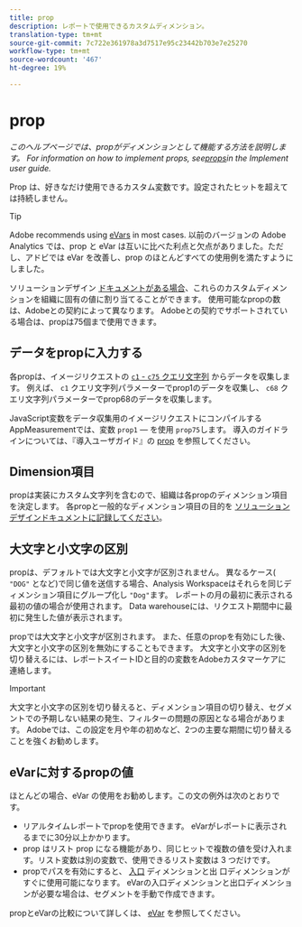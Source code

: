 ```yaml
---
title: prop
description: レポートで使用できるカスタムディメンション。
translation-type: tm+mt
source-git-commit: 7c722e361978a3d7517e95c23442b703e7e25270
workflow-type: tm+mt
source-wordcount: '467'
ht-degree: 19%

---
```



# prop

*このヘルプページでは、propがディメンションとして機能する方法を説明します。 For information on how to implement props, see[props](/help/implement/vars/page-vars/prop.md)in the Implement user guide.*

Prop は、好きなだけ使用できるカスタム変数です。設定されたヒットを超えては持続しません。

>[!TIP]
>
>Adobe recommends using [eVars](evar.md) in most cases. 以前のバージョンの Adobe Analytics では、prop と eVar は互いに比べた利点と欠点がありました。ただし、アドビでは eVar を改善し、prop のほとんどすべての使用例を満たすようにしました。

ソリューションデザイン [ドキュメントがある場合](/help/implement/prepare/solution-design.md)、これらのカスタムディメンションを組織に固有の値に割り当てることができます。 使用可能なpropの数は、Adobeとの契約によって異なります。 Adobeとの契約でサポートされている場合は、propは75個まで使用できます。

## データをpropに入力する

各propは、イメージリクエストの [`c1` - `c75` クエリ文字列](/help/implement/validate/query-parameters.md) からデータを収集します。 例えば、 `c1` クエリ文字列パラメーターでprop1のデータを収集し、 `c68` クエリ文字列パラメーターでprop68のデータを収集します。

JavaScript変数をデータ収集用のイメージリクエストにコンパイルするAppMeasurementでは、変数 `prop1` — を使用 `prop75`します。 導入のガイドラインについては、『導入ユーザガイド』の [prop](/help/implement/vars/page-vars/prop.md) を参照してください。

## Dimension項目

propは実装にカスタム文字列を含むので、組織は各propのディメンション項目を決定します。 各propと一般的なディメンション項目の目的を [ソリューションデザインドキュメントに記録してください](/help/implement/prepare/solution-design.md)。

## 大文字と小文字の区別

propは、デフォルトでは大文字と小文字が区別されません。 異なるケース( `"DOG"` となど)で同じ値を送信する場合、Analysis Workspaceはそれらを同じディメンション項目にグループ化し `"Dog"`ます。 レポートの月の最初に表示される最初の値の場合が使用されます。 Data warehouseには、リクエスト期間中に最初に発生した値が表示されます。

propでは大文字と小文字が区別されます。 また、任意のpropを有効にした後、大文字と小文字の区別を無効にすることもできます。 大文字と小文字の区別を切り替えるには、レポートスイートIDと目的の変数をAdobeカスタマーケアに連絡します。

>[!IMPORTANT]
>
>大文字と小文字の区別を切り替えると、ディメンション項目の切り替え、セグメントでの予期しない結果の発生、フィルターの問題の原因となる場合があります。 Adobeでは、この設定を月や年の初めなど、2つの主要な期間に切り替えることを強くお勧めします。

## eVarに対するpropの値

 ほとんどの場合、eVar の使用をお勧めします。この文の例外は次のとおりです。

* リアルタイムレポートでpropを使用できます。 eVarがレポートに表示されるまでに30分以上かかります。
* prop はリスト prop になる機能があり、同じヒットで複数の値を受け入れます。リスト変数は別の変数で、使用できるリスト変数は 3 つだけです。
* propでパスを有効にすると、 [入口](entry-dimensions.md) ディメンションと出 [](exit-dimensions.md) 口ディメンションがすぐに使用可能になります。 eVarの入口ディメンションと出口ディメンションが必要な場合は、セグメントを手動で作成できます。

propとeVarの比較について詳しくは、 [eVar](evar.md) を参照してください。
